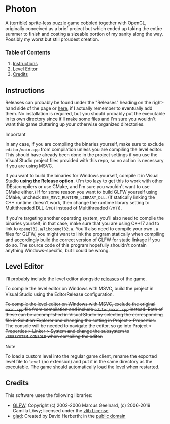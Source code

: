 # Photon

A (terrible) sprite-less puzzle game cobbled together with OpenGL, originally conceived as a brief project but which ended up taking the entire summer to finish and costing a sizeable portion of my sanity along the way. Possibly my worst but still proudest creation.

### Table of Contents

1. [Instructions](#instructions)
2. [Level Editor](#level-editor)
3. [Credits](#credits)

## Instructions

Releases can probably be found under the "Releases" heading on the right-hand side of the page or [here](https://github.com/neondev1/photon-game/releases), if I actually remember to eventually add them. No installation is required, but you should probably put the executable in its own directory since it'll make some files and I'm sure you wouldn't want this game cluttering up your otherwise organized directories.

> [!IMPORTANT]
> In any case, if you are compiling the binaries yourself, make sure to exclude `editor/main.cpp` from compilation unless you are compiling the level editor. This should have already been done in the project settings if you use the Visual Studio project files provided with this repo, so no action is necessary if you are using MSVC.

If you want to build the binaries for Windows yourself, compile it in Visual Studio **using the Release option.** (I'm too lazy to get this to work with other IDEs/compilers or use CMake, and I'm sure you wouldn't want to use CMake either.) If for some reason you want to build GLFW yourself using CMake, uncheck `USE_MSVC_RUNTIME_LIBRARY_DLL`. (If statically linking the C++ runtime doesn't work, then change the runtime library setting to Multithreaded DLL (`/MD`) instead of Multithreaded (`/MT`)).

If you're targeting another operating system, you'll also need to compile the binaries yourself; in that case, make sure that you are using C++17 and to link to `opengl32.a`/`libopengl32.a`. You'll also need to compile your own `.a` files for GLFW; you might want to link the program statically when compiling and accordingly build the correct version of GLFW for static linkage if you do so. The source code of this program hopefully shouldn't contain anything Windows-specific, but I could be wrong.

## Level Editor

I'll probably include the level editor alongside [releases](https://github.com/neondev1/photon-game/releases) of the game.

To compile the level editor on Windows with MSVC, build the project in Visual Studio using the EditorRelease configuration.

~~To compile the level editor on Windows with MSVC, exclude the original `main.cpp` file from compilation and include `editor/main.cpp` instead. Both of these can be accomplished in Visual Studio by selecting the corresponding file in Solution Explorer and changing the setting in Project > Properties. The console will be needed to navigate the editor, so go into Project > Properties > Linker > System and change the subsystem to `/SUBSYSTEM:CONSOLE` when compiling the editor.~~

> [!NOTE]
> To load a custom level into the regular game client, rename the exported level file to `level` (no extension) and put it in the same directory as the executable. The game should automatically load the level when restarted.

## Credits

This software uses the following libraries:

- [GLFW](https://www.glfw.org/): Copyright (c) 2002-2006 Marcus Geelnard, (c) 2006-2019 Camilla Löwy; licensed under the [zlib License](https://github.com/glfw/glfw/blob/master/LICENSE.md)
- [glad](https://glad.dav1d.de/): Created by David Herberth; in the [public domain](https://github.com/Dav1dde/glad/blob/glad2/README.md#license)
